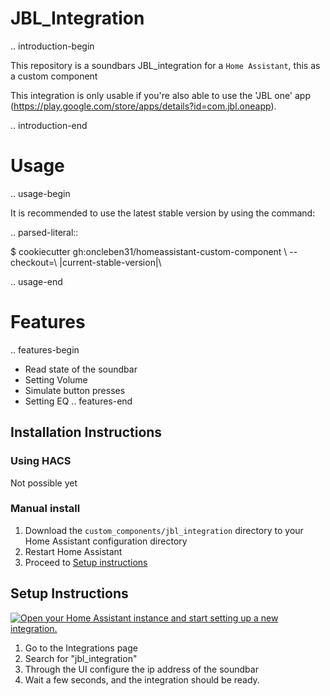 JBL_Integration
===========================================


.. introduction-begin

This repository is a soundbars JBL_integration for a `Home Assistant`, this as a custom component

This integration is only usable if you're also able to use the 'JBL one' app (https://play.google.com/store/apps/details?id=com.jbl.oneapp). 

.. introduction-end



Usage
=====

.. usage-begin

It is recommended to use the latest stable version by using the command:

.. parsed-literal::

   $ cookiecutter gh:oncleben31/homeassistant-custom-component \\
     --checkout=\ |current-stable-version|\


.. usage-end

Features
========

.. features-begin

- Read state of the soundbar
- Setting Volume
- Simulate button presses
- Setting EQ
.. features-end

## Installation Instructions

### Using HACS

Not possible yet

### Manual install

1. Download the `custom_components/jbl_integration` directory to your Home Assistant configuration directory
2. Restart Home Assistant
3. Proceed to [Setup instructions](#setup-instructions)

## Setup Instructions

[![Open your Home Assistant instance and start setting up a new integration.](https://my.home-assistant.io/badges/config_flow_start.svg)](https://my.home-assistant.io/redirect/config_flow_start/?domain=jbl_integration)

1. Go to the Integrations page
2. Search for "jbl_integration"
3. Through the UI configure the ip address of the soundbar 
4. Wait a few seconds, and the integration should be ready.


